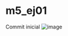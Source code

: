 # m5_ej01
Commit inicial
![image](https://github.com/JpVargass/m5_ej01/assets/136398972/bc0d4e60-5c58-4f27-9d7f-a1cd6fbfff33)
